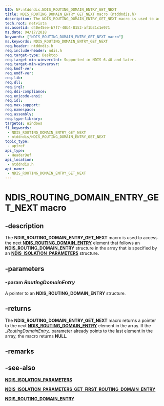 ```yaml
---
UID: NF:ntddndis.NDIS_ROUTING_DOMAIN_ENTRY_GET_NEXT
title: NDIS_ROUTING_DOMAIN_ENTRY_GET_NEXT macro (ntddndis.h)
description: The NDIS_ROUTING_DOMAIN_ENTRY_GET_NEXT macro is used to access the next NDIS_ROUTING_DOMAIN_ENTRY element that follows an NDIS_ROUTING_DOMAIN_ENTRY structure in the array that is specified by an NDIS_ISOLATION_PARAMETERS structure.
tech.root: netvista
ms.assetid: d40e45ee-b7f7-40b4-8152-af1b31c1e971
ms.date: 04/17/2018
keywords: ["NDIS_ROUTING_DOMAIN_ENTRY_GET_NEXT macro"]
ms.keywords: NDIS_ROUTING_DOMAIN_ENTRY_GET_NEXT
req.header: ntddndis.h
req.include-header: ndis.h
req.target-type: Desktop
req.target-min-winverclnt: Supported in NDIS 6.40 and later.
req.target-min-winversvr: 
req.kmdf-ver: 
req.umdf-ver: 
req.lib: 
req.dll: 
req.irql: 
req.ddi-compliance: 
req.unicode-ansi: 
req.idl: 
req.max-support: 
req.namespace: 
req.assembly: 
req.type-library: 
targetos: Windows
f1_keywords:
 - NDIS_ROUTING_DOMAIN_ENTRY_GET_NEXT
 - ntddndis/NDIS_ROUTING_DOMAIN_ENTRY_GET_NEXT
topic_type:
 - apiref
api_type:
 - HeaderDef
api_location:
 - ntddndis.h
api_name:
 - NDIS_ROUTING_DOMAIN_ENTRY_GET_NEXT
---
```


# NDIS_ROUTING_DOMAIN_ENTRY_GET_NEXT macro


## -description

The **NDIS_ROUTING_DOMAIN_ENTRY_GET_NEXT** macro is used to access the next [**NDIS_ROUTING_DOMAIN_ENTRY**](ns-ntddndis-_ndis_routing_domain_entry.md) element that follows an **NDIS_ROUTING_DOMAIN_ENTRY** structure in the array that is specified by an [**NDIS_ISOLATION_PARAMETERS**](ns-ntddndis-_ndis_isolation_parameters.md) structure.

## -parameters

### -param _RoutingDomainEntry_

A pointer to an **NDIS_ROUTING_DOMAIN_ENTRY** structure.

## -returns

The **NDIS_ROUTING_DOMAIN_ENTRY_GET_NEXT** macro returns a pointer to the next [**NDIS_ROUTING_DOMAIN_ENTRY**](ns-ntddndis-_ndis_routing_domain_entry.md) element in the array. If the *\_RoutingDomainEntry\_* parameter already points to the last element in the array, the macro returns **NULL**.

## -remarks

## -see-also

[**NDIS_ISOLATION_PARAMETERS**](ns-ntddndis-_ndis_isolation_parameters.md)

[**NDIS_ISOLATION_PARAMETERS_GET_FIRST_ROUTING_DOMAIN_ENTRY**](nf-ntddndis-ndis_routing_domain_entry_get_first_isolation_entry.md)

[**NDIS_ROUTING_DOMAIN_ENTRY**](ns-ntddndis-_ndis_routing_domain_entry.md)

